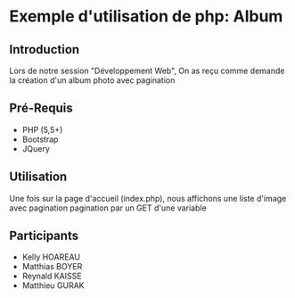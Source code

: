 # Exemple d'utilisation de php: Album

## Introduction

Lors de notre session "Développement Web",
On as reçu comme demande la création d'un album photo avec pagination

## Pré-Requis

- PHP (5,5+)
- Bootstrap
- JQuery

## Utilisation

Une fois sur la page d'accueil (index.php), 
nous affichons une liste d'image avec pagination
pagination par un GET d'une variable

## Participants

- Kelly HOAREAU
- Matthias BOYER
- Reynald KAISSE
- Matthieu GURAK
